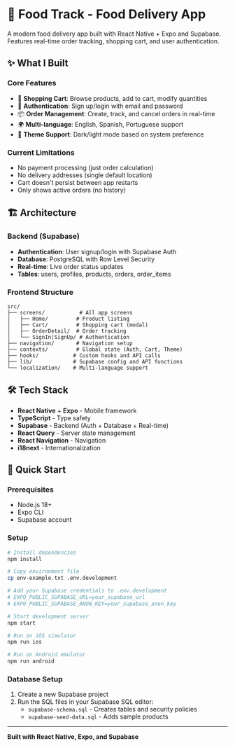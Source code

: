 # 🍕 Food Track - Food Delivery App

A modern food delivery app built with React Native + Expo and Supabase. Features real-time order tracking, shopping cart, and user authentication.

## ✨ What I Built

### Core Features
- 🛒 **Shopping Cart**: Browse products, add to cart, modify quantities
- 🔐 **Authentication**: Sign up/login with email and password
- 📦 **Order Management**: Create, track, and cancel orders in real-time
- 🌍 **Multi-language**: English, Spanish, Portuguese support
- 🎨 **Theme Support**: Dark/light mode based on system preference

### Current Limitations
- No payment processing (just order calculation)
- No delivery addresses (single default location)
- Cart doesn't persist between app restarts
- Only shows active orders (no history)

## 🏗️ Architecture

### Backend (Supabase)
- **Authentication**: User signup/login with Supabase Auth
- **Database**: PostgreSQL with Row Level Security
- **Real-time**: Live order status updates
- **Tables**: users, profiles, products, orders, order_items

### Frontend Structure
```
src/
├── screens/           # All app screens
│   ├── Home/         # Product listing
│   ├── Cart/         # Shopping cart (modal)
│   ├── OrderDetail/  # Order tracking
│   └── SignIn|SignUp/ # Authentication
├── navigation/       # Navigation setup
├── contexts/         # Global state (Auth, Cart, Theme)
├── hooks/           # Custom hooks and API calls
├── lib/             # Supabase config and API functions
└── localization/    # Multi-language support
```

## 🛠️ Tech Stack

- **React Native** + **Expo** - Mobile framework
- **TypeScript** - Type safety
- **Supabase** - Backend (Auth + Database + Real-time)
- **React Query** - Server state management
- **React Navigation** - Navigation
- **i18next** - Internationalization

## 🚀 Quick Start

### Prerequisites
- Node.js 18+
- Expo CLI
- Supabase account

### Setup
```bash
# Install dependencies
npm install

# Copy environment file
cp env-example.txt .env.development

# Add your Supabase credentials to .env.development
# EXPO_PUBLIC_SUPABASE_URL=your_supabase_url
# EXPO_PUBLIC_SUPABASE_ANON_KEY=your_supabase_anon_key

# Start development server
npm start

# Run on iOS simulator
npm run ios

# Run on Android emulator  
npm run android
```

### Database Setup
1. Create a new Supabase project
2. Run the SQL files in your Supabase SQL editor:
   - `supabase-schema.sql` - Creates tables and security policies
   - `supabase-seed-data.sql` - Adds sample products

---

**Built with React Native, Expo, and Supabase**